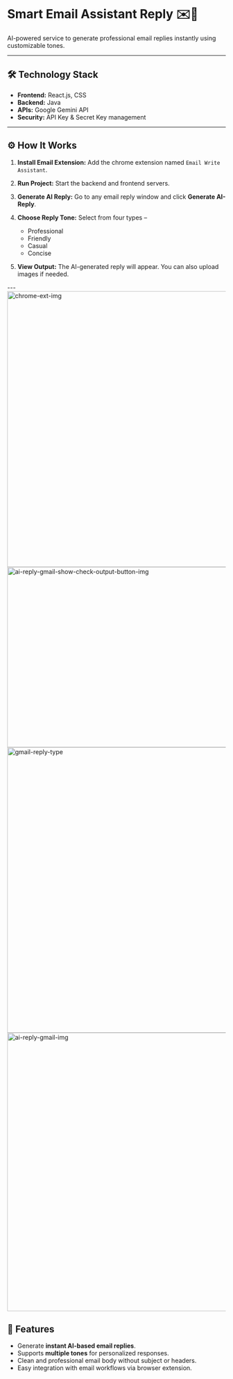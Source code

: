 # Smart Email Assistant Reply ✉️🤖

AI-powered service to generate professional email replies instantly using customizable tones.

---

## 🛠️ Technology Stack
- **Frontend:** React.js, CSS  
- **Backend:** Java  
- **APIs:** Google Gemini API  
- **Security:** API Key & Secret Key management  

---

## ⚙️ How It Works
1. **Install Email Extension:** Add the chrome extension named `Email Write Assistant`.  
2. **Run Project:** Start the backend and frontend servers.  
3. **Generate AI Reply:** Go to any email reply window and click **Generate AI-Reply**.  
4. **Choose Reply Tone:** Select from four types –  
   - Professional  
   - Friendly  
   - Casual  
   - Concise  

5. **View Output:** The AI-generated reply will appear. You can also upload images if needed.
    
---<img width="1096" height="635" alt="chrome-ext-img" src="https://github.com/user-attachments/assets/bb53138b-6f19-4b41-aa68-706407f473d5" />
<img width="1685" height="415" alt="ai-reply-gmail-show-check-output-button-img" src="https://github.com/user-attachments/assets/9fbae5a7-3ed6-412a-8119-a40aeba3c4b1" />
<img width="1717" height="657" alt="gmail-reply-type" src="https://github.com/user-attachments/assets/e993fbf6-912c-43f8-9bc9-24ee9923c9bc" />
<img width="1725" height="641" alt="ai-reply-gmail-img" src="https://github.com/user-attachments/assets/bc25beeb-eae8-4123-b69e-03d1fde02a3f" />

## 🚀 Features
- Generate **instant AI-based email replies**.  
- Supports **multiple tones** for personalized responses.  
- Clean and professional email body without subject or headers.  
- Easy integration with email workflows via browser extension.

